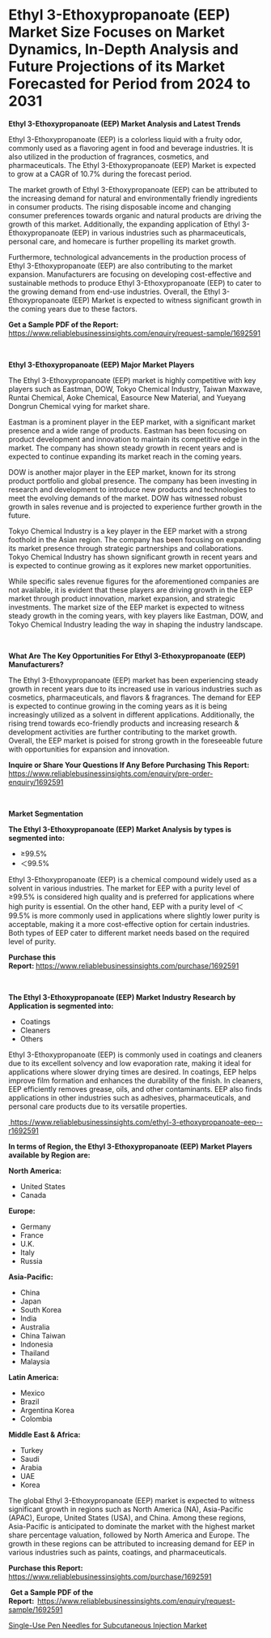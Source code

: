 <p><h1>Ethyl 3-Ethoxypropanoate (EEP) Market Size Focuses on Market Dynamics, In-Depth Analysis and Future Projections of its Market Forecasted for Period from 2024 to 2031</h1></p><p><strong>Ethyl 3-Ethoxypropanoate (EEP) Market Analysis and Latest Trends</strong></p>
<p><p>Ethyl 3-Ethoxypropanoate (EEP) is a colorless liquid with a fruity odor, commonly used as a flavoring agent in food and beverage industries. It is also utilized in the production of fragrances, cosmetics, and pharmaceuticals. The Ethyl 3-Ethoxypropanoate (EEP) Market is expected to grow at a CAGR of 10.7% during the forecast period.</p><p>The market growth of Ethyl 3-Ethoxypropanoate (EEP) can be attributed to the increasing demand for natural and environmentally friendly ingredients in consumer products. The rising disposable income and changing consumer preferences towards organic and natural products are driving the growth of this market. Additionally, the expanding application of Ethyl 3-Ethoxypropanoate (EEP) in various industries such as pharmaceuticals, personal care, and homecare is further propelling its market growth.</p><p>Furthermore, technological advancements in the production process of Ethyl 3-Ethoxypropanoate (EEP) are also contributing to the market expansion. Manufacturers are focusing on developing cost-effective and sustainable methods to produce Ethyl 3-Ethoxypropanoate (EEP) to cater to the growing demand from end-use industries. Overall, the Ethyl 3-Ethoxypropanoate (EEP) Market is expected to witness significant growth in the coming years due to these factors.</p></p>
<p><strong>Get a Sample PDF of the Report:&nbsp;</strong> <a href="https://www.reliablebusinessinsights.com/enquiry/request-sample/1692591">https://www.reliablebusinessinsights.com/enquiry/request-sample/1692591</a></p>
<p>&nbsp;</p>
<p><strong>Ethyl 3-Ethoxypropanoate (EEP) Major Market Players</strong></p>
<p><p>The Ethyl 3-Ethoxypropanoate (EEP) market is highly competitive with key players such as Eastman, DOW, Tokyo Chemical Industry, Taiwan Maxwave, Runtai Chemical, Aoke Chemical, Easource New Material, and Yueyang Dongrun Chemical vying for market share.</p><p>Eastman is a prominent player in the EEP market, with a significant market presence and a wide range of products. Eastman has been focusing on product development and innovation to maintain its competitive edge in the market. The company has shown steady growth in recent years and is expected to continue expanding its market reach in the coming years.</p><p>DOW is another major player in the EEP market, known for its strong product portfolio and global presence. The company has been investing in research and development to introduce new products and technologies to meet the evolving demands of the market. DOW has witnessed robust growth in sales revenue and is projected to experience further growth in the future.</p><p>Tokyo Chemical Industry is a key player in the EEP market with a strong foothold in the Asian region. The company has been focusing on expanding its market presence through strategic partnerships and collaborations. Tokyo Chemical Industry has shown significant growth in recent years and is expected to continue growing as it explores new market opportunities.</p><p>While specific sales revenue figures for the aforementioned companies are not available, it is evident that these players are driving growth in the EEP market through product innovation, market expansion, and strategic investments. The market size of the EEP market is expected to witness steady growth in the coming years, with key players like Eastman, DOW, and Tokyo Chemical Industry leading the way in shaping the industry landscape.</p></p>
<p>&nbsp;</p>
<p><strong>What Are The Key Opportunities For Ethyl 3-Ethoxypropanoate (EEP) Manufacturers?</strong></p>
<p><p>The Ethyl 3-Ethoxypropanoate (EEP) market has been experiencing steady growth in recent years due to its increased use in various industries such as cosmetics, pharmaceuticals, and flavors & fragrances. The demand for EEP is expected to continue growing in the coming years as it is being increasingly utilized as a solvent in different applications. Additionally, the rising trend towards eco-friendly products and increasing research & development activities are further contributing to the market growth. Overall, the EEP market is poised for strong growth in the foreseeable future with opportunities for expansion and innovation.</p></p>
<p><strong>Inquire or Share Your Questions If Any Before Purchasing This Report:</strong> <a href="https://www.reliablebusinessinsights.com/enquiry/pre-order-enquiry/1692591">https://www.reliablebusinessinsights.com/enquiry/pre-order-enquiry/1692591</a></p>
<p>&nbsp;</p>
<p><strong>Market Segmentation</strong></p>
<p><strong>The Ethyl 3-Ethoxypropanoate (EEP) Market Analysis by types is segmented into:</strong></p>
<p><ul><li>≥99.5%</li><li>＜99.5%</li></ul></p>
<p><p>Ethyl 3-Ethoxypropanoate (EEP) is a chemical compound widely used as a solvent in various industries. The market for EEP with a purity level of ≥99.5% is considered high quality and is preferred for applications where high purity is essential. On the other hand, EEP with a purity level of ＜99.5% is more commonly used in applications where slightly lower purity is acceptable, making it a more cost-effective option for certain industries. Both types of EEP cater to different market needs based on the required level of purity.</p></p>
<p><strong>Purchase this Report:&nbsp;</strong><a href="https://www.reliablebusinessinsights.com/purchase/1692591">https://www.reliablebusinessinsights.com/purchase/1692591</a></p>
<p>&nbsp;</p>
<p><strong>The Ethyl 3-Ethoxypropanoate (EEP) Market Industry Research by Application is segmented into:</strong></p>
<p><ul><li>Coatings</li><li>Cleaners</li><li>Others</li></ul></p>
<p><p>Ethyl 3-Ethoxypropanoate (EEP) is commonly used in coatings and cleaners due to its excellent solvency and low evaporation rate, making it ideal for applications where slower drying times are desired. In coatings, EEP helps improve film formation and enhances the durability of the finish. In cleaners, EEP efficiently removes grease, oils, and other contaminants. EEP also finds applications in other industries such as adhesives, pharmaceuticals, and personal care products due to its versatile properties.</p></p>
<p><a href="https://www.reliablebusinessinsights.com/ethyl-3-ethoxypropanoate-eep--r1692591">&nbsp;https://www.reliablebusinessinsights.com/ethyl-3-ethoxypropanoate-eep--r1692591</a></p>
<p><strong>In terms of Region, the Ethyl 3-Ethoxypropanoate (EEP) Market Players available by Region are:</strong></p>
<p>
    <p> <strong> North America: </strong>
        <ul>
            <li>United States</li>
            <li>Canada</li>
        </ul>
        </p> 
    <p> <strong> Europe: </strong>
        <ul>
            <li>Germany</li>
            <li>France</li>
            <li>U.K.</li>
            <li>Italy</li>
            <li>Russia</li>
        </ul>
        </p> 
    <p> <strong> Asia-Pacific: </strong>
        <ul>
            <li>China</li>
            <li>Japan</li>
            <li>South Korea</li>
            <li>India</li>
            <li>Australia</li>
            <li>China Taiwan</li>
            <li>Indonesia</li>
            <li>Thailand</li>
            <li>Malaysia</li>
        </ul>
        </p> 
    <p> <strong> Latin America: </strong>
        <ul>
            <li>Mexico</li>
            <li>Brazil</li>
            <li>Argentina Korea</li>
            <li>Colombia</li>
        </ul>
        </p> 
    <p> <strong> Middle East & Africa: </strong>
        <ul>
            <li>Turkey</li>
            <li>Saudi</li>
            <li>Arabia</li>
            <li>UAE</li>
            <li>Korea</li>
        </ul>
    </p>
    </p>
<p><p>The global Ethyl 3-Ethoxypropanoate (EEP) market is expected to witness significant growth in regions such as North America (NA), Asia-Pacific (APAC), Europe, United States (USA), and China. Among these regions, Asia-Pacific is anticipated to dominate the market with the highest market share percentage valuation, followed by North America and Europe. The growth in these regions can be attributed to increasing demand for EEP in various industries such as paints, coatings, and pharmaceuticals.</p></p>
<p><strong>Purchase this Report: </strong><a href="https://www.reliablebusinessinsights.com/purchase/1692591">https://www.reliablebusinessinsights.com/purchase/1692591</a></p>
<p>&nbsp;<strong>Get a Sample PDF of the Report:&nbsp;&nbsp;</strong><a href="https://www.reliablebusinessinsights.com/enquiry/request-sample/1692591">https://www.reliablebusinessinsights.com/enquiry/request-sample/1692591</a></p>
<p><strong></strong></p>
<p><p><a href="https://github.com/obertPattersbG/Market-Research-Report-List-1/blob/main/single-use-pen-needles-for-subcutaneous-injection-market.md">Single-Use Pen Needles for Subcutaneous Injection Market</a></p></p>